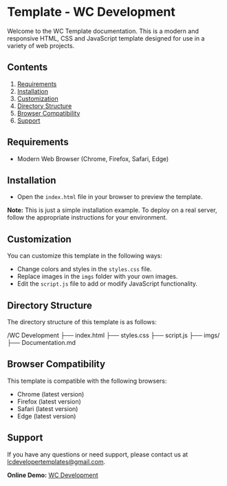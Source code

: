 # Template - WC Development

Welcome to the WC Template documentation. This is a modern and responsive HTML, CSS and JavaScript template designed for use in a variety of web projects.

## Contents

1. [Requirements](#requirements)
2. [Installation](#installation)
3. [Customization](#customization)
4. [Directory Structure](#directory-structure)
5. [Browser Compatibility](#browser-compatibility)
6. [Support](#support)


## Requirements

- Modern Web Browser (Chrome, Firefox, Safari, Edge)

## Installation

- Open the `index.html` file in your browser to preview the template.

**Note:** This is just a simple installation example. To deploy on a real server, follow the appropriate instructions for your environment.

## Customization

You can customize this template in the following ways:

- Change colors and styles in the `styles.css` file.
- Replace images in the `imgs` folder with your own images.
- Edit the `script.js` file to add or modify JavaScript functionality.

## Directory Structure

The directory structure of this template is as follows:

/WC Development
├── index.html
├── styles.css
├── script.js
├── imgs/
├── Documentation.md

## Browser Compatibility

This template is compatible with the following browsers:

- Chrome (latest version)
- Firefox (latest version)
- Safari (latest version)
- Edge (latest version)


## Support

If you have any questions or need support, please contact us at [lcdevelopertemplates@gmail.com](mailto:lcdevelopertemplates@gmail.com).

**Online Demo:** [WC Development](https://wcdevelopment.netlify.app/#about)